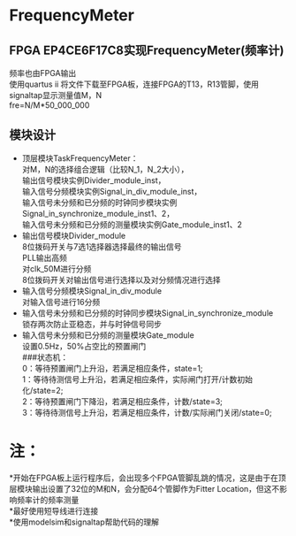 # FrequencyMeter  
## FPGA EP4CE6F17C8实现FrequencyMeter(频率计)  
频率也由FPGA输出  
使用quartus ii 将文件下载至FPGA板，连接FPGA的T13，R13管脚，使用signaltap显示测量值M，N  
fre=N/M*50_000_000  
## 模块设计  
- 顶层模块TaskFrequencyMeter：  
对M，N的选择组合逻辑（比较N_1，N_2大小），  
输出信号模块实例Divider_module_inst，  
输入信号分频模块实例Signal_in_div_module_inst，  
输入信号未分频和已分频的时钟同步模块实例Signal_in_synchronize_module_inst1、2，  
输入信号未分频和已分频的测量模块实例Gate_module_inst1、2  
- 输出信号模块Divider_module  
8位拨码开关与7选1选择器选择最终的输出信号  
PLL输出高频  
对clk_50M进行分频  
8位拨码开关对输出信号进行选择以及对分频情况进行选择  
- 输入信号分频模块Signal_in_div_module  
对输入信号进行16分频  
- 输入信号未分频和已分频的时钟同步模块Signal_in_synchronize_module  
锁存两次防止亚稳态，并与时钟信号同步  
- 输入信号未分频和已分频的测量模块Gate_module  
设置0.5Hz，50%占空比的预置闸门  
###状态机：  
   0：等待预置闸门上升沿，若满足相应条件，state=1;  
   1：等待待测信号上升沿，若满足相应条件，实际闸门打开/计数初始化/state=2;  
   2：等待预置闸门下降沿，若满足相应条件，计数/state=3;  
   3：等待待测信号上升沿，若满足相应条件，计数/实际闸门关闭/state=0;  
# 注：  
*开始在FPGA板上运行程序后，会出现多个FPGA管脚乱跳的情况，这是由于在顶层模块输出设置了32位的M和N，会分配64个管脚作为Fitter Location，但这不影响频率计的频率测量  
*最好使用短导线进行连接  
*使用modelsim和signaltap帮助代码的理解  
